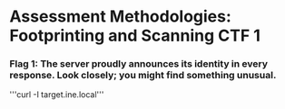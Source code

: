 # Assessment Methodologies: Footprinting and Scanning CTF 1 
### Flag 1: The server proudly announces its identity in every response. Look closely; you might find something unusual.
'''curl -I target.ine.local'''
